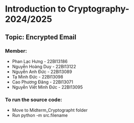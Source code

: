 # Introduction to Cryptography-2024/2025

## Topic: Encrypted Email

### Member:

- Phan Lạc Hưng - 22BI13186
- Nguyễn Hoàng Duy - 22BI13122
- Nguyễn Anh Đức - 22BI13089
- Tạ Minh Đức - 22BI13098
- Cao Phương Đăng - 22BI13071
- Nguyễn Viết Minh Đức - 22BI13095

### To run the source code:

- Move to Midterm_Cryptographt folder
- Run python -m src.filename

